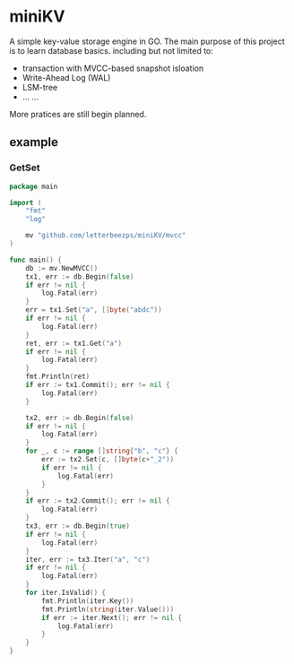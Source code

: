 # miniKV

A simple key-value storage engine in GO. The main purpose of this project is to learn database basics. including but not limited to:

* transaction with MVCC-based snapshot isloation
* Write-Ahead Log (WAL)
* LSM-tree
* ... ...

More pratices are still begin planned.

## example

### GetSet

```go
package main

import (
    "fmt"
    "log"

    mv "github.com/letterbeezps/miniKV/mvcc"
)

func main() {
    db := mv.NewMVCC()
    tx1, err := db.Begin(false)
    if err != nil {
        log.Fatal(err)
    }
    err = tx1.Set("a", []byte("abdc"))
    if err != nil {
        log.Fatal(err)
    }
    ret, err := tx1.Get("a")
    if err != nil {
        log.Fatal(err)
    }
    fmt.Println(ret)
    if err := tx1.Commit(); err != nil {
        log.Fatal(err)
    }

    tx2, err := db.Begin(false)
    if err != nil {
        log.Fatal(err)
    }
    for _, c := range []string{"b", "c"} {
        err := tx2.Set(c, []byte(c+"_2"))
        if err != nil {
            log.Fatal(err)
        }
    }
    if err := tx2.Commit(); err != nil {
        log.Fatal(err)
    }
    tx3, err := db.Begin(true)
    if err != nil {
        log.Fatal(err)
    }
    iter, err := tx3.Iter("a", "c")
    if err != nil {
        log.Fatal(err)
    }
    for iter.IsValid() {
        fmt.Println(iter.Key())
        fmt.Println(string(iter.Value()))
        if err := iter.Next(); err != nil {
            log.Fatal(err)
        }
    }
}
```
